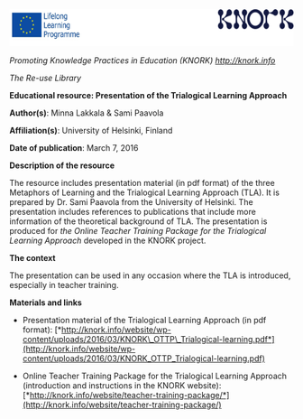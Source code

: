 <img src="images\2d92d5735a4fe327873598490f6b643228d41343/media/image01.png" width="624" height="65" />

*Promoting Knowledge Practices in Education (KNORK) http://knork.info*

*The Re-use Library*

**Educational resource: Presentation of the Trialogical Learning Approach**

**Author(s)**: Minna Lakkala & Sami Paavola

**Affiliation(s)**: University of Helsinki, Finland

**Date of publication**: March 7, 2016

**Description of the resource**

The resource includes presentation material (in pdf format) of the three Metaphors of Learning and the Trialogical Learning Approach (TLA). It is prepared by Dr. Sami Paavola from the University of Helsinki. The presentation includes references to publications that include more information of the theoretical background of TLA. The presentation is produced for *the Online Teacher Training Package for the Trialogical Learning Approach* developed in the KNORK project.

**The context**

The presentation can be used in any occasion where the TLA is introduced, especially in teacher training.

**Materials and links**

-   Presentation material of the Trialogical Learning Approach (in pdf format): [*http://knork.info/website/wp-content/uploads/2016/03/KNORK\_OTTP\_Trialogical-learning.pdf*](http://knork.info/website/wp-content/uploads/2016/03/KNORK_OTTP_Trialogical-learning.pdf)

-   Online Teacher Training Package for the Trialogical Learning Approach (introduction and instructions in the KNORK website): [*http://knork.info/website/teacher-training-package/*](http://knork.info/website/teacher-training-package/)


